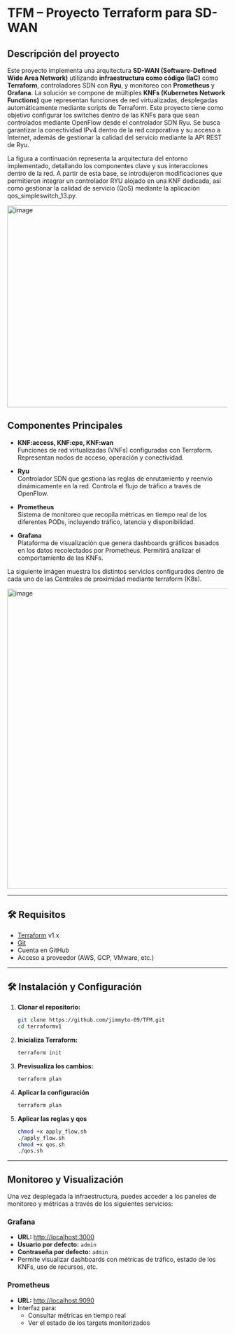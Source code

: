 # TFM – Proyecto Terraform para SD-WAN
## Descripción del proyecto
Este proyecto implementa una arquitectura **SD-WAN (Software-Defined Wide Area Network)** utilizando **infraestructura como código (IaC)** como **Terraform**, controladores SDN con **Ryu**, y monitoreo con **Prometheus** y **Grafana**.
La solución se compone de múltiples **KNFs (Kubernetes Network Functions)** que representan funciones de red virtualizadas, desplegadas automáticamente mediante scripts de Terraform.
Este proyecto tiene como objetivo configurar los switches dentro de las KNFs para que sean controlados mediante OpenFlow desde el controlador SDN Ryu. Se busca garantizar la conectividad IPv4 dentro de la red corporativa y su acceso a Internet, además de gestionar la calidad del servicio mediante la API REST de Ryu. 

La figura a continuación representa la arquitectura del entorno implementado, detallando los componentes clave y sus interacciones dentro de la red. A partir de esta base, se introdujeron modificaciones que permitieron integrar un controlador RYU alojado en una KNF dedicada, así como gestionar la calidad de servicio (QoS) mediante la aplicación qos_simpleswitch_13.py.

<img width="1058" height="461" alt="image" src="https://github.com/user-attachments/assets/f820e6cd-a188-4587-9c76-3857c9dcb958" />


## Componentes Principales
- **KNF:access, KNF:cpe, KNF:wan**  
  Funciones de red virtualizadas (VNFs) configuradas con Terraform. Representan nodos de acceso, operación y conectividad.

- **Ryu**  
  Controlador SDN que gestiona las reglas de enrutamiento y reenvío dinámicamente en la red. Controla el flujo de tráfico a través de OpenFlow.

- **Prometheus**  
  Sistema de monitoreo que recopila métricas en tiempo real de los diferentes PODs, incluyendo tráfico, latencia y disponibilidad.

- **Grafana**  
  Plataforma de visualización que genera dashboards gráficos basados en los datos recolectados por Prometheus. Permitirá analizar el comportamiento de las KNFs.

La siguiente imágen muestra los distintos servicios configurados dentro de cada uno de las Centrales de proximidad mediante terraform (K8s).

<img width="1132" height="686" alt="image" src="https://github.com/user-attachments/assets/cf3e3bd7-7eaf-49eb-a970-295dd15e96b8" />

---

## 🛠️ Requisitos

- [Terraform](https://www.terraform.io/downloads.html) v1.x  
- [Git](https://git-scm.com/)  
- Cuenta en GitHub  
- Acceso a proveedor (AWS, GCP, VMware, etc.)

---
## 🛠️ Instalación y Configuración

1. **Clonar el repositorio:**

    ```bash
    git clone https://github.com/jimmyto-09/TFM.git
    cd terraformv1
    ```

2. **Inicializa Terraform:**

    ```bash
    terraform init
    ```

3. **Previsualiza los cambios:**

    ```bash
    terraform plan
    ```

4. **Aplicar la configuración**

    ```bash
    terraform plan
    ```

5. **Aplicar las reglas y qos**

    ```bash
   chmod +x apply_flow.sh
   ./apply_flow.sh
   chmod +x qos.sh
   ./qos.sh
    ```

---

##  Monitoreo y Visualización

Una vez desplegada la infraestructura, puedes acceder a los paneles de monitoreo y métricas a través de los siguientes servicios:

### Grafana
- **URL:** [http://localhost:3000](http://localhost:3000)
- **Usuario por defecto:** `admin`
- **Contraseña por defecto:** `admin`
- Permite visualizar dashboards con métricas de tráfico, estado de los KNFs, uso de recursos, etc.

### Prometheus
- **URL:** [http://localhost:9090](http://localhost:9090)
- Interfaz para:
  - Consultar métricas en tiempo real
  - Ver el estado de los targets monitorizados





#
